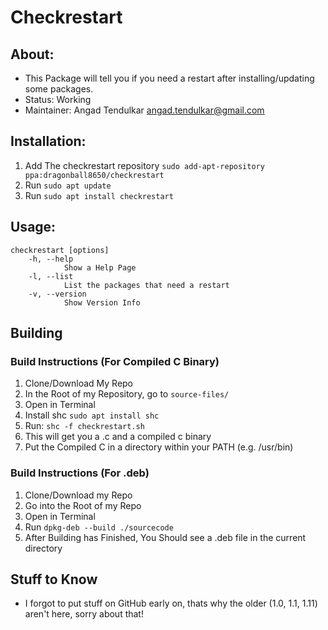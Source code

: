 # Checkrestart

## About:

* This Package will tell you if you need a restart after installing/updating some packages.
* Status: Working
* Maintainer: Angad Tendulkar <angad.tendulkar@gmail.com>

## Installation:

1. Add The checkrestart repository `sudo add-apt-repository ppa:dragonball8650/checkrestart`
1. Run `sudo apt update`
1. Run `sudo apt install checkrestart`

## Usage:
```
checkrestart [options]
	-h, --help
			Show a Help Page
	-l, --list
			List the packages that need a restart
	-v, --version
			Show Version Info
```

## Building

### Build Instructions (For Compiled C Binary)	
1. Clone/Download My Repo
1. In the Root of my Repository, go to `source-files/`
1. Open in Terminal
1. Install shc `sudo apt install shc`
1. Run: `shc -f checkrestart.sh`
1. This will get you a .c and a compiled c binary
1. Put the Compiled C in a directory within your PATH (e.g. /usr/bin)

### Build Instructions (For .deb)
1. Clone/Download my Repo
1. Go into the Root of my Repo
1. Open in Terminal
1. Run `dpkg-deb --build ./sourcecode`
1. After Building has Finished, You Should see a .deb file in the current directory

## Stuff to Know

* I forgot to put stuff on GitHub early on, thats why the older (1.0, 1.1, 1.11) aren't here, sorry about that!
